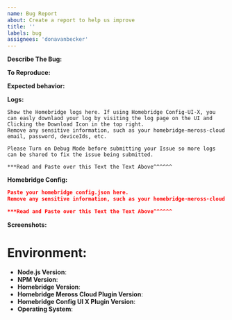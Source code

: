 ```yaml
---
name: Bug Report
about: Create a report to help us improve
title: ''
labels: bug
assignees: 'donavanbecker'
---
```


<!-- You must use the issue template below when submitting a bug -->

**Describe The Bug:**

<!-- A clear and concise description of what the bug is. -->

**To Reproduce:**

<!-- Steps to reproduce the behavior. -->

**Expected behavior:**

<!-- A clear and concise description of what you expected to happen. -->

**Logs:**

<!-- Bug reports that do not contain logs may be closed without warning. -->

```
Show the Homebridge logs here. If using Homebridge Config-UI-X, you can easly downlaod your log by visiting the log page on the UI and Clicking the Download Icon in the top right.
Remove any sensitive information, such as your homebridge-meross-cloud email, password, deviceIds, etc.

Please Turn on Debug Mode before submitting your Issue so more logs can be shared to fix the issue being submitted.

***Read and Paste over this Text the Text Above^^^^^^
```

**Homebridge Config:**

```json
Paste your homebridge config.json here.
Remove any sensitive information, such as your homebridge-meross-cloud email, password, deviceIds, etc.

***Read and Paste over this Text the Text Above^^^^^^
```

**Screenshots:**

<!-- If applicable, add screenshots to help explain your problem. -->

# **Environment:**

- **Node.js Version**: <!-- node -v -->
- **NPM Version**: <!-- npm -v -->
- **Homebridge Version**: <!-- homebridge -V -->
- **Homebridge Meross Cloud Plugin Version**:
- **Homebridge Config UI X Plugin Version**:
- **Operating System**: <!-- Raspbian / Ubuntu / Debian / Windows / macOS / Docker -->

<!-- Click the "Preview" tab before you submit to ensure the formatting is correct. -->
